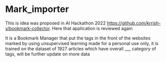 # Mark_importer

This is idea was proposed in AI Hackathon 2022 https://github.com/krrish-v/bookmark-collector. Here that application is reviewed again

It is a Bookmark Manager that put the tags in the front of the websites marked by using unsupervised learning made for a personal use only, it is trained on the dataset of 1927 articles which have overall ___ category of tags, will be further update on more data


